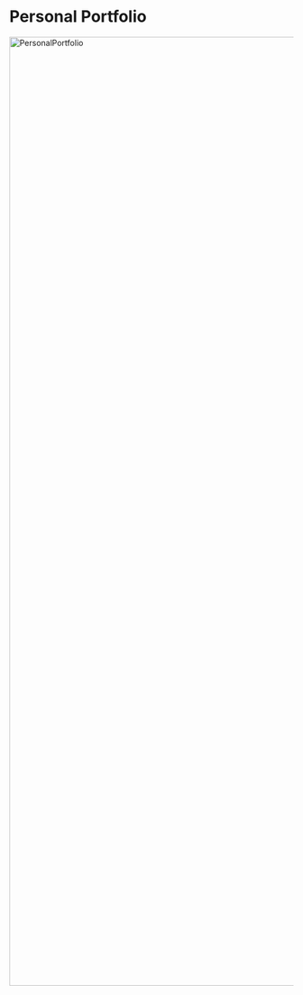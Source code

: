 # Personal Portfolio
<img width="1680" alt="PersonalPortfolio" src="https://github.com/Vidip-Ghosh/Personal-Portfolio/assets/91741581/851ece2c-590a-4522-b7da-9893871bd308">
